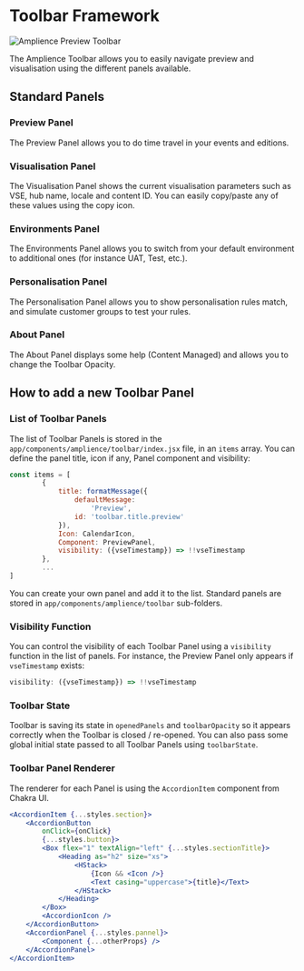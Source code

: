 # Toolbar Framework

![Amplience Preview Toolbar](./media/amplience-preview-toolbar.png)

The Amplience Toolbar allows you to easily navigate preview and visualisation using the different panels available.

## Standard Panels

### Preview Panel

The Preview Panel allows you to do time travel in your events and editions.

### Visualisation Panel

The Visualisation Panel shows the current visualisation parameters such as VSE, hub name, locale and content ID. You can easily copy/paste any of these values using the copy icon.

### Environments Panel

The Environments Panel allows you to switch from your default environment to additional ones (for instance UAT, Test, etc.).

### Personalisation Panel

The Personalisation Panel allows you to show personalisation rules match, and simulate customer groups to test your rules.

### About Panel 

The About Panel displays some help (Content Managed) and allows you to change the Toolbar Opacity.

## How to add a new Toolbar Panel

### List of Toolbar Panels

The list of Toolbar Panels is stored in the `app/components/amplience/toolbar/index.jsx` file, in an `items` array. You can define the panel title, icon if any, Panel component and visibility:

```js
const items = [
        {
            title: formatMessage({
                defaultMessage:
                    'Preview',
                id: 'toolbar.title.preview'
            }),
            Icon: CalendarIcon,
            Component: PreviewPanel,
            visibility: ({vseTimestamp}) => !!vseTimestamp
        },
        ...
]
```
You can create your own panel and add it to the list. Standard panels are stored in `app/components/amplience/toolbar` sub-folders.

### Visibility Function

You can control the visibility of each Toolbar Panel using a `visibility` function in the list of panels. For instance, the Preview Panel only appears if `vseTimestamp` exists: 

```js
visibility: ({vseTimestamp}) => !!vseTimestamp
```

### Toolbar State

Toolbar is saving its state in `openedPanels` and `toolbarOpacity` so it appears correctly when the Toolbar is closed / re-opened. You can also pass some global initial state passed to all Toolbar Panels using `toolbarState`.

### Toolbar Panel Renderer

The renderer for each Panel is using the `AccordionItem` component from Chakra UI.

```jsx
<AccordionItem {...styles.section}>
    <AccordionButton
        onClick={onClick}
        {...styles.button}>
        <Box flex="1" textAlign="left" {...styles.sectionTitle}>
            <Heading as="h2" size="xs">
                <HStack>
                    {Icon && <Icon />}
                    <Text casing="uppercase">{title}</Text>
                </HStack>
            </Heading>
        </Box>
        <AccordionIcon />
    </AccordionButton>
    <AccordionPanel {...styles.pannel}>
        <Component {...otherProps} />
    </AccordionPanel>
</AccordionItem>
```